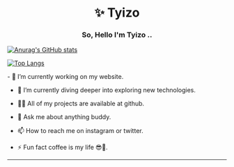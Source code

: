 <h1 align="center">✨ Tyizo</h1>
<h3 align="center">So, Hello I'm Tyizo ..</h3>

[![Anurag's GitHub stats](https://github-readme-stats.vercel.app/api?username=tyizo&show_icons=true&theme=tokyonight)](https://github.com/anuraghazra/github-readme-stats)

[![Top Langs](https://github-readme-stats.vercel.app/api/top-langs/?username=tyizo&layout=compact)](https://github.com/anuraghazra/github-readme-stats)

<p align='left'>
 - 🔭 I’m currently working on my website.

- 🌱 I’m currently diving deeper into exploring new technologies.

- 👨‍💻 All of my projects are available at github.

- 💬 Ask me about anything buddy.

- 📫 How to reach me on instagram or twitter.

- ⚡ Fun fact coffee is my life 😎💖.
</p>
<hr>

